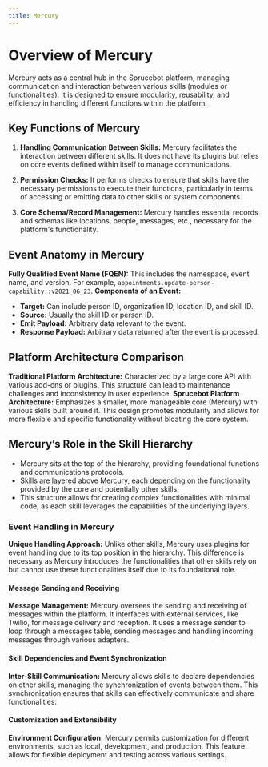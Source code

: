 ```yaml
---
title: Mercury
---
```

# Overview of Mercury
Mercury acts as a central hub in the Sprucebot platform, managing communication and interaction between various skills (modules or functionalities). It is designed to ensure modularity, reusability, and efficiency in handling different functions within the platform.

## Key Functions of Mercury
1. **Handling Communication Between Skills:** Mercury facilitates the interaction between different skills. It does not have its plugins but relies on core events defined within itself to manage communications.

2. **Permission Checks:** It performs checks to ensure that skills have the necessary permissions to execute their functions, particularly in terms of accessing or emitting data to other skills or system components.

3. **Core Schema/Record Management:** Mercury handles essential records and schemas like locations, people, messages, etc., necessary for the platform's functionality.

## Event Anatomy in Mercury
**Fully Qualified Event Name (FQEN):** This includes the namespace, event name, and version. For example, `appointments.update-person-capability::v2021_06_23`.
**Components of an Event:**
  - **Target:** Can include person ID, organization ID, location ID, and skill ID.
  - **Source:** Usually the skill ID or person ID.
  - **Emit Payload:** Arbitrary data relevant to the event.
  - **Response Payload:** Arbitrary data returned after the event is processed.

## Platform Architecture Comparison
**Traditional Platform Architecture:** Characterized by a large core API with various add-ons or plugins. This structure can lead to maintenance challenges and inconsistency in user experience.
**Sprucebot Platform Architecture:** Emphasizes a smaller, more manageable core (Mercury) with various skills built around it. This design promotes modularity and allows for more flexible and specific functionality without bloating the core system.

## Mercury’s Role in the Skill Hierarchy
- Mercury sits at the top of the hierarchy, providing foundational functions and communications protocols.
- Skills are layered above Mercury, each depending on the functionality provided by the core and potentially other skills.
- This structure allows for creating complex functionalities with minimal code, as each skill leverages the capabilities of the underlying layers.

### Event Handling in Mercury
**Unique Handling Approach:** Unlike other skills, Mercury uses plugins for event handling due to its top position in the hierarchy. This difference is necessary as Mercury introduces the functionalities that other skills rely on but cannot use these functionalities itself due to its foundational role.

#### Message Sending and Receiving
**Message Management:** Mercury oversees the sending and receiving of messages within the platform. It interfaces with external services, like Twilio, for message delivery and reception. It uses a message sender to loop through a messages table, sending messages and handling incoming messages through various adapters.

#### Skill Dependencies and Event Synchronization
**Inter-Skill Communication:** Mercury allows skills to declare dependencies on other skills, managing the synchronization of events between them. This synchronization ensures that skills can effectively communicate and share functionalities.

#### Customization and Extensibility
**Environment Configuration:** Mercury permits customization for different environments, such as local, development, and production. This feature allows for flexible deployment and testing across various settings.